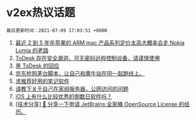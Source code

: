 # v2ex热议话题

`最后更新时间：2021-07-09 17:03:51 +0800`

1. [最近 2 到 5 年年苹果的 ARM mac 产品系列定价太高大概率会走 Nokia Lumia 的老路](https://www.v2ex.com/t/788428)
1. [ToDesk 存在安全漏洞，可无密码远程控制设备，请谨慎使用](https://www.v2ex.com/t/788413)
1. [黑 ToDesk 的回应](https://www.v2ex.com/t/788495)
1. [京东抢购茅台脚本，让自己和黄牛站在同一起跑线上。](https://www.v2ex.com/t/788420)
1. [求推荐好用的笔记软件](https://www.v2ex.com/t/788435)
1. [请教下关于自己在家组服务器，公网访问的问题](https://www.v2ex.com/t/788357)
1. [iOS 上有什么比较优秀的倒数日软件吗？](https://www.v2ex.com/t/788358)
1. [[技术分享] 💌 分享一下申请 JetBrains 全家桶 OpenSource License 的经历。](https://www.v2ex.com/t/788434)

